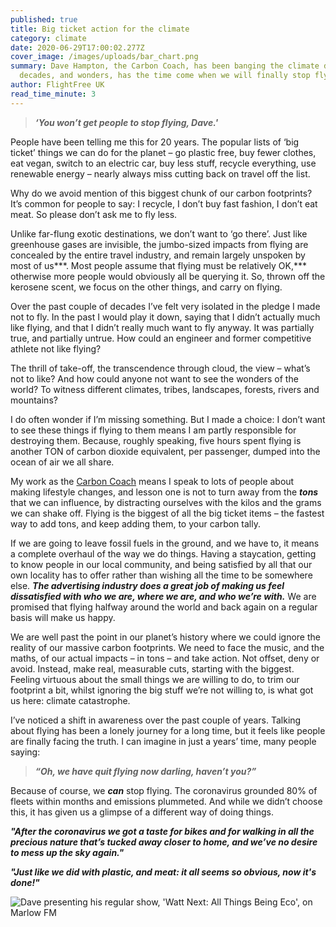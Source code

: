 ```yaml
---
published: true
title: Big ticket action for the climate
category: climate
date: 2020-06-29T17:00:02.277Z
cover_image: /images/uploads/bar_chart.png
summary: Dave Hampton, the Carbon Coach, has been banging the climate drum for
  decades, and wonders, has the time come when we will finally stop flying?
author: FlightFree UK
read_time_minute: 3
---
```

> ***‘You won’t get people to stop flying, Dave.'***

People have been telling me this for 20 years. The popular lists of ‘big ticket’ things we can do for the planet – go plastic free, buy fewer clothes, eat vegan, switch to an electric car, buy less stuff, recycle everything, use renewable energy – nearly always miss cutting back on travel off the list.

Why do we avoid mention of this biggest chunk of our carbon footprints? It’s common for people to say: I recycle, I don’t buy fast fashion, I don’t eat meat. So please don’t ask me to fly less.

Unlike far-flung exotic destinations, we don’t want to ‘go there’. Just like greenhouse gases are invisible, the jumbo-sized impacts from flying are concealed by the entire travel industry, and remain largely unspoken by most of us***. Most people assume that flying must be relatively OK,*** otherwise more people would obviously all be querying it. So, thrown off the kerosene scent, we focus on the other things, and carry on flying.

Over the past couple of decades I’ve felt very isolated in the pledge I made not to fly. In the past I would play it down, saying that I didn’t actually much like flying, and that I didn’t really much want to fly anyway. It was partially true, and partially untrue. How could an engineer and former competitive athlete not like flying?

The thrill of take-off, the transcendence through cloud, the view – what’s not to like? And how could anyone not want to see the wonders of the world? To witness different climates, tribes, landscapes, forests, rivers and mountains?

I do often wonder if I’m missing something. But I made a choice: I don’t want to see these things if flying to them means I am partly responsible for destroying them. Because, roughly speaking, five hours spent flying is another TON of carbon dioxide equivalent, per passenger, dumped into the ocean of air we all share.

My work as the [Carbon Coach](http://www.carboncoach.com) means I speak to lots of people about making lifestyle changes, and lesson one is not to turn away from the ***tons*** that we can influence, by distracting ourselves with the kilos and the grams we can shake off. Flying is the biggest of all the big ticket items – the fastest way to add tons, and keep adding them, to your carbon tally.

If we are going to leave fossil fuels in the ground, and we have to, it means a complete overhaul of the way we do things. Having a staycation, getting to know people in our local community, and being satisfied by all that our own locality has to offer rather than wishing all the time to be somewhere else. ***The advertising industry does a great job of making us feel dissatisfied with who we are, where we are, and who we’re with.*** We are promised that flying halfway around the world and back again on a regular basis will make us happy. 

We are well past the point in our planet’s history where we could ignore the reality of our massive carbon footprints. We need to face the music, and the maths, of our actual impacts – in tons – and take action. Not offset, deny or avoid. Instead, make real, measurable cuts, starting with the biggest. Feeling virtuous about the small things we are willing to do, to trim our footprint a bit, whilst ignoring the big stuff we’re not willing to, is what got us here: climate catastrophe.

I’ve noticed a shift in awareness over the past couple of years. Talking about flying has been a lonely journey for a long time, but it feels like people are finally facing the truth. I can imagine in just a years’ time, many people saying:

> ***“Oh, we have quit flying now darling, haven’t you?”***

Because of course, we ***can*** stop flying. The coronavirus grounded 80% of fleets within months and emissions plummeted. And while we didn’t choose this, it has given us a glimpse of a different way of doing things.

***"After the coronavirus we got a taste for bikes and for walking in all the precious nature that’s tucked away closer to home, and we’ve no desire to mess up the sky again."***

***"Just like we did with plastic, and meat: it all seems so obvious, now it's done!"***

![](/images/uploads/dave-at-marlow-fm.jpg "Dave presenting his regular show, 'Watt Next: All Things Being Eco', on Marlow FM")